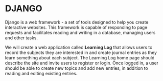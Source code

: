 # DJANGO

Django is a web framework - a set of tools designed to help you create interactive websites. This framework is capable of responding to page requests and facilitates reading and writing in a database, managing users and other tasks.

We will create a web application called **Learning Log** that allows users to record the subjects they are interested in and create journal entries as they learn something about each subject. The Learning Log home page should describe the site and invite users to register or login. Once logged in, a user should be able to create new topics and add new entries, in addition to reading and editing existing entries.
